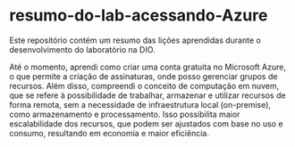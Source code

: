 # resumo-do-lab-acessando-Azure


Este repositório contém um resumo das lições aprendidas durante o desenvolvimento do laboratório na DIO.

Até o momento, aprendi como criar uma conta gratuita no Microsoft Azure, o que permite a criação de assinaturas, onde posso gerenciar grupos de recursos. Além disso, compreendi o conceito de computação em nuvem, que se refere à possibilidade de trabalhar, armazenar e utilizar recursos de forma remota, sem a necessidade de infraestrutura local (on-premise), como armazenamento e processamento. Isso possibilita maior escalabilidade dos recursos, que podem ser ajustados com base no uso e consumo, resultando em economia e maior eficiência.

